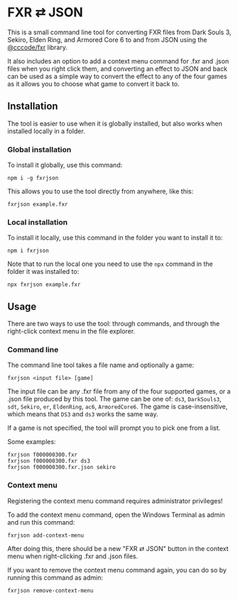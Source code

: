 # FXR ⇄ JSON
This is a small command line tool for converting FXR files from Dark Souls 3, Sekiro, Elden Ring, and Armored Core 6 to and from JSON using the [@cccode/fxr](https://www.npmjs.com/package/@cccode/fxr) library.

It also includes an option to add a context menu command for .fxr and .json files when you right click them, and converting an effect to JSON and back can be used as a simple way to convert the effect to any of the four games as it allows you to choose what game to convert it back to.

## Installation
The tool is easier to use when it is globally installed, but also works when installed locally in a folder.

### Global installation
To install it globally, use this command:
```
npm i -g fxrjson
```
This allows you to use the tool directly from anywhere, like this:
```
fxrjson example.fxr
```

### Local installation
To install it locally, use this command in the folder you want to install it to:
```
npm i fxrjson
```
Note that to run the local one you need to use the `npx` command in the folder it was installed to:
```
npx fxrjson example.fxr
```

## Usage
There are two ways to use the tool: through commands, and through the right-click context menu in the file explorer.

### Command line
The command line tool takes a file name and optionally a game:
```
fxrjson <input file> [game]
```
The input file can be any .fxr file from any of the four supported games, or a .json file produced by this tool. The game can be one of: `ds3`, `DarkSouls3`, `sdt`, `Sekiro`, `er`, `EldenRing`, `ac6`, `ArmoredCore6`. The game is case-insensitive, which means that `DS3` and `ds3` works the same way.

If a game is not specified, the tool will prompt you to pick one from a list.

Some examples:
```
fxrjson f000000300.fxr
fxrjson f000000300.fxr ds3
fxrjson f000000300.fxr.json sekiro
```

### Context menu
Registering the context menu command requires administrator privileges!

To add the context menu command, open the Windows Terminal as admin and run this command:
```
fxrjson add-context-menu
```
After doing this, there should be a new "FXR ⇄ JSON" button in the context menu when right-clicking .fxr and .json files.

If you want to remove the context menu command again, you can do so by running this command as admin:
```
fxrjson remove-context-menu
```